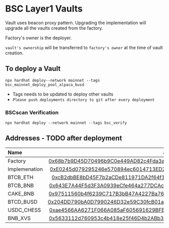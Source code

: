 # BSC Layer1 Vaults

Vault uses beacon proxy pattern. 
Upgrading the implementation will upgrade all the vaults created from the factory.

Factory's owner is the deployer.

`vault's ownership` will be transferred to `factory's owner` at the time of vault creation.

## To deploy a Vault

```
npx hardhat deploy--network mainnet --tags bsc_mainnet_deploy_pool_alpaca_busd
```

- Tags needs to be updated to deploy other vaults
- `Please push deployments directory to git after every deployment`

### BSCscan Verification

```
npx hardhat deploy --network mainnet --tags bsc_verify
```



## Addresses - TODO after deployment

| Name                           | address            
|:-------------------------------|-------------------------------:|
|    Factory                     | [0x68b7b9D45D70496b9C0e449AD82c4Fda3ad8AfD5](https://bscscan.com/address/0x68b7b9D45D70496b9C0e449AD82c4Fda3ad8AfD5)
|    Implemenation               | [0xE0245d079295246e570894ec6014713ED276efF3](https://bscscan.com/address/0xE0245d079295246e570894ec6014713ED276efF3)
|    BTCB_ETH                    | [0xcB2dbBE8bD45F7b2aCDe811971DA2f64f1Bfa6CB](https://bscscan.com/address/0xcB2dbBE8bD45F7b2aCDe811971DA2f64f1Bfa6CB)
|    BTCB_BNB                    | [0x643E7A44F5d3F3A0939eCfe464a277DCAcB5BaB3](https://bscscan.com/address/0x643E7A44F5d3F3A0939eCfe464a277DCAcB5BaB3)
|    CAKE_BNB                    | [0x97511560b4f6239C717B3bB47A4227Ba7691E33c](https://bscscan.com/address/0x97511560b4f6239C717B3bB47A4227Ba7691E33c)
|    BTCD_BUSD                   | [0x204DD790bA0D7990246D32e59C30fcB01acc224C](https://bscscan.com/address/0x204DD790bA0D7990246D32e59C30fcB01acc224C)
|    USDC_CHESS                  | [0xae4566AA6271F066A085aF605691629BFB8182f9](https://bscscan.com/address/0xae4566AA6271F066A085aF605691629BFB8182f9)
|    BNB_XVS                     | [0x5633112d760953c4b418e25f46D4b2ABb3FB1B48](https://bscscan.com/address/0x5633112d760953c4b418e25f46D4b2ABb3FB1B48)
